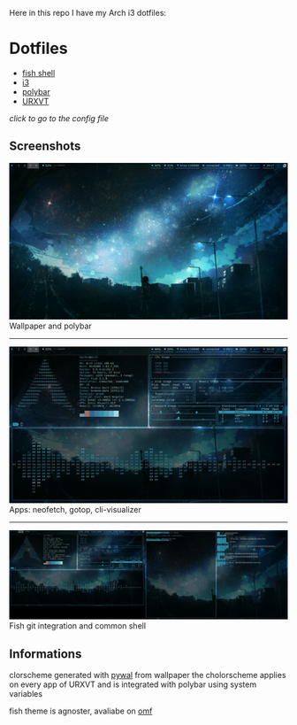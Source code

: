 Here in this repo I have my Arch i3 dotfiles:

# Dotfiles

* [fish shell](tree/master/fish)
* [i3](tree/master/i3)
* [polybar](tree/master/polybar)
* [URXVT](tree/master/urxvt)

*click to go to the config file*

## Screenshots

![wallpaper and polybar](https://github.com/Durkh/Dotfiles/blob/master/Screenshots/Screenshot_20200420_181740.png)
Wallpaper and polybar

---

![apps: neofetch, gotop, cli-visualizer](https://github.com/Durkh/Dotfiles/blob/master/Screenshots/Screenshot_20200420_181523.png "1 screen")
Apps: neofetch, gotop, cli-visualizer

---

![fish git integration and common shell](https://github.com/Durkh/Dotfiles/blob/master/Screenshots/Screenshot_20200420_181443.png "2 screens")
Fish git integration and common shell

## Informations

clorscheme generated with [pywal](https://github.com/dylanaraps/pywal) from wallpaper
the cholorscheme applies on every app of URXVT and is integrated with polybar using system variables

fish theme is agnoster, avaliabe on [omf](https://github.com/oh-my-fish/oh-my-fish)
